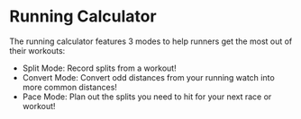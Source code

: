 # Running Calculator
The running calculator features 3 modes to help runners get the most out of their workouts:
* Split Mode: Record splits from a workout!
* Convert Mode: Convert odd distances from your running watch into more common distances!
* Pace Mode: Plan out the splits you need to hit for your next race or workout!
